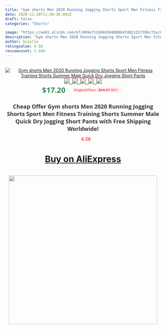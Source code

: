 ```yaml
---
title: "Gym shorts Men 2020 Running Jogging Shorts Sport Men Fitness Training Shorts Summer Male Quick Dry Jogging Short Pants"
date: 2020-11-28T11:50:36.892Z
draft: false
categories: "Shorts"

image: "https://ae01.alicdn.com/kf/H99e712b06b584800b47d82125739bc72u/Gym-shorts-Men-2020-Running-Jogging-Shorts-Sport-Men-Fitness-Training-Shorts-Summer-Male-Quick-Dry.jpg"
description: "Gym shorts Men 2020 Running Jogging Shorts Sport Men Fitness Training Shorts Summer Male Quick Dry Jogging Short Pants"
author: Giselle
ratingvalue: 4.58
reviewcount: 1.444
---
```

<br>
<div style="text-align: center;">
<a href="https://s.click.aliexpress.com/e/_9jwM2Z" target="_blank" rel="nofollow noopener noreferrer"><img alt="Gym shorts Men 2020 Running Jogging Shorts Sport Men Fitness Training Shorts Summer Male Quick Dry Jogging Short Pants" class="magnifier-image" src="https://ae01.alicdn.com/kf/H99e712b06b584800b47d82125739bc72u/Gym-shorts-Men-2020-Running-Jogging-Shorts-Sport-Men-Fitness-Training-Shorts-Summer-Male-Quick-Dry.jpg_640x640.jpg">
<br>
<img style="border:1px solid salmon" src="https://ae01.alicdn.com/kf/H99e712b06b584800b47d82125739bc72u/Gym-shorts-Men-2020-Running-Jogging-Shorts-Sport-Men-Fitness-Training-Shorts-Summer-Male-Quick-Dry.jpg_120x120.jpg">&nbsp;&nbsp;<img style="border:1px solid salmon" src="https://ae01.alicdn.com/kf/H857a0187b82b4fe09fb39d4efbb6426bE/Gym-shorts-Men-2020-Running-Jogging-Shorts-Sport-Men-Fitness-Training-Shorts-Summer-Male-Quick-Dry.jpg_120x120.jpg">&nbsp;&nbsp;<img style="border:1px solid salmon" src="https://ae01.alicdn.com/kf/H3e0ae1509dae4c86b99ca16f6918ec8dO/Gym-shorts-Men-2020-Running-Jogging-Shorts-Sport-Men-Fitness-Training-Shorts-Summer-Male-Quick-Dry.jpg_120x120.jpg">&nbsp;&nbsp;<img style="border:1px solid salmon" src="https://ae01.alicdn.com/kf/Hde1139e010d747448e3c2f1ea13ab0b6Y/Gym-shorts-Men-2020-Running-Jogging-Shorts-Sport-Men-Fitness-Training-Shorts-Summer-Male-Quick-Dry.jpg_120x120.jpg">&nbsp;&nbsp;<img style="border:1px solid salmon" src="https://ae01.alicdn.com/kf/Ha132f8945de84ea78f8adcf460cfe323O/Gym-shorts-Men-2020-Running-Jogging-Shorts-Sport-Men-Fitness-Training-Shorts-Summer-Male-Quick-Dry.jpg_120x120.jpg"></a></div><br0>
<div style="text-align: center;"><span style="background-color: white; border: 0px; box-sizing: border-box; color: seagreen; display: inline-block; font-family: &quot;open sans&quot; , &quot;arial&quot; , &quot;helvetica&quot; , sans-serif , &quot;heiti&quot;; font-size: 24px; font-stretch: inherit; font-weight: 700; line-height: inherit; margin: 0px 10px 0px 0px; padding: 0px; vertical-align: middle;">$17.20 </span>
<span style="background: rgb(255 , 241 , 241); border-radius: 3px; border: 0px; box-sizing: border-box; color: #ff4747; display: inline-block; font-family: inherit; font-size: 12px; font-stretch: inherit; font-style: inherit; font-variant: inherit; font-weight: 600; line-height: inherit; margin: 0px; padding: 2px 5px; transform: scale(0.9); vertical-align: middle;">Original Price : <b style="text-decoration: line-through;">$24.57 </b> 30%&nbsp;&nbsp;</span></div>
<h1 style="color: #333333; display: inline-block; font-family: &quot;open sans&quot; , &quot;arial&quot; , &quot;helvetica&quot; , sans-serif , &quot;heiti&quot;; font-size: 18px; font-stretch: inherit; font-weight: 700; text-align: center;">Cheap Offer Gym shorts Men 2020 Running Jogging Shorts Sport Men Fitness Training Shorts Summer Male Quick Dry Jogging Short Pants with Free Shipping Worldwide!</h1>
<div style="color: #ff4747; text-align: center;">
<img src="https://4.bp.blogspot.com/-M0ZcTcb-5uY/XleCXlxnR4I/AAAAAAAAAEc/OrjgMkXV1oMQFaCRZj5HQwOCBcu3w1FegCPcBGAYYCw/s1600/star.png" style="height: 15px;">&nbsp;<b>4.58</b></div>
<div class="button_cont" align="center"><a class="buynow_a" href="https://s.click.aliexpress.com/e/_9jwM2Z" target="_blank" rel="nofollow noopener noreferrer"><H1>Buy on AliExpress</H1></a></div><br>
<div class="separator" style="clear: both; text-align: center;">
<img src="https://lh3.googleusercontent.com/-pTy5HemUv9M/XlePHvY0dAI/AAAAAAAAAE4/0nX5iRUoIWY8eMW9Dpxeirr157OZliDIgCLcBGAsYHQ/s1600/badge.gif" width="480">
</div>
